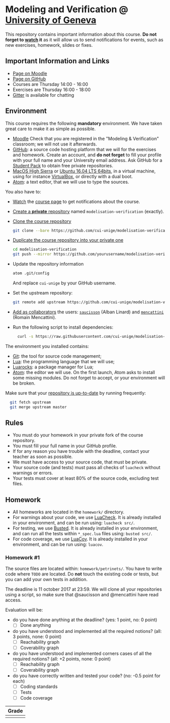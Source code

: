 # Modeling and Verification @ [University of Geneva](http://www.unige.ch)

This repository contains important information about this course.
**Do not forget to [watch](https://github.com/cui-unige/modelisation-verification/subscription) it** as it will allow us to send notifications for events,
such as new exercises, homework, slides or fixes.

## Important Information and Links

* [Page on Moodle](https://moodle.unige.ch/course/view.php?id=183)
* [Page on GitHub](https://github.com/cui-unige/modelisation-verification)
* Courses are Thursday 14:00 - 16:00
* Exercises are Thursday 16:00 - 18:00
* [Gitter](https://gitter.im/cui-unige/modelisation-verification) is available for chatting

## Environment

This course requires the following **mandatory** environment.
We have taken great care to make it as simple as possible.

* [Moodle](https://moodle.unige.ch)
  Check that you are registered in the "Modeling & Verification" classroom;
  we will not use it afterwards.
* [GitHub](https://github.com): a source code hosting platform
  that we will for the exercises and homework.
  Create an account, and **do not forget** to fill your profile with your full name
  and your University email address.
  Ask GitHub for a [Student Pack](https://education.github.com/pack) to obtain
  free private repositories.
* [MacOS High Sierra](https://www.apple.com/macos/high-sierra/)
  or [Ubuntu 16.04 LTS 64bits](https://www.ubuntu.com/download/desktop),
  in a virtual machine, using for instance [VirtualBox](http://virtualbox.org),
  or directly with a dual boot.
* [Atom](https://atom.io): a text editor, that we will use to type the sources.

You also have to:
* [Watch](https://github.com/cui-unige/modelisation-verification/subscription)
  the [course page](https://github.com/cui-unige/modelisation-verification)
  to get notifications about the course.
* [Create a **private** repository](https://help.github.com/articles/creating-a-new-repository/)
  named `modelisation-verification` (exactly).
* [Clone the course repository](https://help.github.com/articles/cloning-a-repository/)

  ```sh
  git clone --bare https://github.com/cui-unige/modelisation-verification.git
  ```

* [Duplicate the course repository into your private one](https://help.github.com/articles/duplicating-a-repository/)

  ```sh
  cd modelisation-verification
  git push --mirror https://github.com/yourusername/modelisation-verification.git
  ```

* Update the repository information

  ```sh
  atom .git/config
  ```

  And replace `cui-unige` by your GitHub username.
* Set the upstream repository:

  ```sh
  git remote add upstream https://github.com/cui-unige/modelisation-verification.git
  ```

* [Add as collaborators](https://help.github.com/articles/inviting-collaborators-to-a-personal-repository/)
  the users: [`saucisson`](https://github.com/saucisson) (Alban Linard)
  and [`mencattini`](https://github.com/mencattini) (Romain Mencattini).
* Run the following script to install dependencies:

  ```sh
    curl -s https://raw.githubusercontent.com/cui-unige/modelisation-verification/master/bin/install | bash /dev/stdin
  ```

The environment you installed contains:
* [Git](https://git-scm.com/docs/gittutorial):
  the tool for source code management;
* [Lua](https://www.lua.org):
  the programming language that we will use;
* [Luarocks](https://luarocks.org):
  a package manager for Lua;
* [Atom](https://atom.io):
  the editor we will use.
  On the first launch, Atom asks to install some missing modules.
  Do not forget to accept, or your environment will be broken.

Make sure that your [repository is up-to-date](https://help.github.com/articles/syncing-a-fork/)
by running frequently:

```sh
  git fetch upstream
  git merge upstream master
```

## Rules

* You must do your homework in your private fork of the course repository.
* You must fill your full name in your GitHub profile.
* If for any reason you have trouble with the deadline,
  contact your teacher as soon as possible.
* We must have access to your source code, that must be private.
* Your source code (and tests) must pass all checks of `luacheck`
  without warnings or errors.
* Your tests must cover at least 80% of the source code, excluding test files.

## Homework

* All homeworks are located in the `homework/` directory.
* For warnings about your code, we use [LuaCheck](https://github.com/mpeterv/luacheck).
  It is already installed in your environment,
  and can be run using: `luacheck src/`.
* For testing, we use [Busted](http://olivinelabs.com/busted/).
  It is already installed in your environment,
  and can run all the tests within `*_spec.lua` files using: `busted src/`.
* For code coverage, we use [LuaCov](http://keplerproject.github.io/luacov/).
  It is already installed in your environment,
  and can be run using: `luacov`.

### Homework #1

The source files are located within: `homework/petrinets/`.
You have to write code where `TODO` are located.
Do **not** touch the existing code or tests,
but you can add your own tests in addition.

The deadline is 11 october 2017 at 23:59.
We will clone all your repositories using a script,
so make sure that @saucisson and @mencattini have read access.

Evaluation will be:

* do you have done anything at the deadline?
  (yes: 1 point, no: 0 point)
  * [ ] Done anything
* do you have understood and implemented all the required notions?
  (all: 3 points, none: 0 point)
  * [ ] Reachability graph
  * [ ] Coverability graph
* do you have understood and implemented corners cases of all the required
  notions?
  (all: +2 points, none: 0 point)
  * [ ] Reachability graph
  * [ ] Coverability graph
* do you have correctly written and tested your code?
  (no: -0.5 point for each)
  * [ ] Coding standards
  * [ ] Tests
  * [ ] Code coverage

| Grade |
| ----- |
|       |
